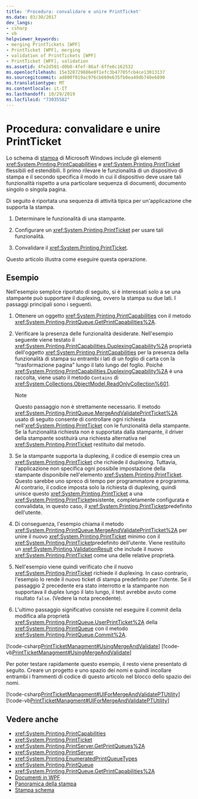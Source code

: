 ```yaml
---
title: 'Procedura: convalidare e unire PrintTicket'
ms.date: 03/30/2017
dev_langs:
- csharp
- vb
helpviewer_keywords:
- merging PrintTickets [WPF]
- PrintTicket [WPF], merging
- validation of PrintTickets [WPF]
- PrintTicket [WPF], validation
ms.assetid: 4fe2d501-d0b0-4fef-86af-6ffe6c162532
ms.openlocfilehash: 15e328729886e0f1efc3b47705fcb4ce13013137
ms.sourcegitcommit: ad800f019ac976cb669e635fb0ea49db740e6890
ms.translationtype: MT
ms.contentlocale: it-IT
ms.lasthandoff: 10/29/2019
ms.locfileid: "73035582"
---
```

# <a name="how-to-validate-and-merge-printtickets"></a>Procedura: convalidare e unire PrintTicket
Lo schema di [stampa](https://go.microsoft.com/fwlink/?LinkId=186397) di Microsoft Windows include gli elementi <xref:System.Printing.PrintCapabilities> e <xref:System.Printing.PrintTicket> flessibili ed estendibili. Il primo rilevare le funzionalità di un dispositivo di stampa e il secondo specifica il modo in cui il dispositivo deve usare tali funzionalità rispetto a una particolare sequenza di documenti, documento singolo o singola pagina.  
  
 Di seguito è riportata una sequenza di attività tipica per un'applicazione che supporta la stampa.  
  
1. Determinare le funzionalità di una stampante.  
  
2. Configurare un <xref:System.Printing.PrintTicket> per usare tali funzionalità.  
  
3. Convalidare il <xref:System.Printing.PrintTicket>.  
  
 Questo articolo illustra come eseguire questa operazione.  
  
## <a name="example"></a>Esempio  
 Nell'esempio semplice riportato di seguito, si è interessati solo a se una stampante può supportare il duplexing, ovvero la stampa su due lati. I passaggi principali sono i seguenti.  
  
1. Ottenere un oggetto <xref:System.Printing.PrintCapabilities> con il metodo <xref:System.Printing.PrintQueue.GetPrintCapabilities%2A>.  
  
2. Verificare la presenza delle funzionalità desiderate. Nell'esempio seguente viene testato il <xref:System.Printing.PrintCapabilities.DuplexingCapability%2A> proprietà dell'oggetto <xref:System.Printing.PrintCapabilities> per la presenza della funzionalità di stampa su entrambi i lati di un foglio di carta con la "trasformazione pagina" lungo il lato lungo del foglio. Poiché <xref:System.Printing.PrintCapabilities.DuplexingCapability%2A> è una raccolta, viene usato il metodo `Contains` di <xref:System.Collections.ObjectModel.ReadOnlyCollection%601>.  
  
    > [!NOTE]
    > Questo passaggio non è strettamente necessario. Il metodo <xref:System.Printing.PrintQueue.MergeAndValidatePrintTicket%2A> usato di seguito consente di controllare ogni richiesta nell'<xref:System.Printing.PrintTicket> con le funzionalità della stampante. Se la funzionalità richiesta non è supportata dalla stampante, il driver della stampante sostituirà una richiesta alternativa nel <xref:System.Printing.PrintTicket> restituito dal metodo.  
  
3. Se la stampante supporta la duplexing, il codice di esempio crea un <xref:System.Printing.PrintTicket> che richiede il duplexing. Tuttavia, l'applicazione non specifica ogni possibile impostazione della stampante disponibile nell'elemento <xref:System.Printing.PrintTicket>. Questo sarebbe uno spreco di tempo per programmatore e programma. Al contrario, il codice imposta solo la richiesta di duplexing, quindi unisce questo <xref:System.Printing.PrintTicket> a una <xref:System.Printing.PrintTicket>esistente, completamente configurata e convalidata, in questo caso, il <xref:System.Printing.PrintTicket>predefinito dell'utente.  
  
4. Di conseguenza, l'esempio chiama il metodo <xref:System.Printing.PrintQueue.MergeAndValidatePrintTicket%2A> per unire il nuovo <xref:System.Printing.PrintTicket> minimo con il <xref:System.Printing.PrintTicket>predefinito dell'utente. Viene restituito un <xref:System.Printing.ValidationResult> che include il nuovo <xref:System.Printing.PrintTicket> come una delle relative proprietà.  
  
5. Nell'esempio viene quindi verificato che il nuovo <xref:System.Printing.PrintTicket> richiede il duplexing. In caso contrario, l'esempio lo rende il nuovo ticket di stampa predefinito per l'utente. Se il passaggio 2 precedente era stato interrotto e la stampante non supportava il duplex lungo il lato lungo, il test avrebbe avuto come risultato `false`. (Vedere la nota precedente).  
  
6. L'ultimo passaggio significativo consiste nel eseguire il commit della modifica alla proprietà <xref:System.Printing.PrintQueue.UserPrintTicket%2A> della <xref:System.Printing.PrintQueue> con il metodo <xref:System.Printing.PrintQueue.Commit%2A>.  
  
 [!code-csharp[PrintTicketManagment#UsingMergeAndValidate](~/samples/snippets/csharp/VS_Snippets_Wpf/PrintTicketManagment/CSharp/printticket.cs#usingmergeandvalidate)]
 [!code-vb[PrintTicketManagment#UsingMergeAndValidate](~/samples/snippets/visualbasic/VS_Snippets_Wpf/PrintTicketManagment/visualbasic/printticket.vb#usingmergeandvalidate)]  
  
 Per poter testare rapidamente questo esempio, il resto viene presentato di seguito. Creare un progetto e uno spazio dei nomi e quindi incollare entrambi i frammenti di codice di questo articolo nel blocco dello spazio dei nomi.  
  
 [!code-csharp[PrintTicketManagment#UIForMergeAndValidatePTUtility](~/samples/snippets/csharp/VS_Snippets_Wpf/PrintTicketManagment/CSharp/printticket.cs#uiformergeandvalidateptutility)]
 [!code-vb[PrintTicketManagment#UIForMergeAndValidatePTUtility](~/samples/snippets/visualbasic/VS_Snippets_Wpf/PrintTicketManagment/visualbasic/printticket.vb#uiformergeandvalidateptutility)]  
  
## <a name="see-also"></a>Vedere anche

- <xref:System.Printing.PrintCapabilities>
- <xref:System.Printing.PrintTicket>
- <xref:System.Printing.PrintServer.GetPrintQueues%2A>
- <xref:System.Printing.PrintServer>
- <xref:System.Printing.EnumeratedPrintQueueTypes>
- <xref:System.Printing.PrintQueue>
- <xref:System.Printing.PrintQueue.GetPrintCapabilities%2A>
- [Documenti in WPF](documents-in-wpf.md)
- [Panoramica della stampa](printing-overview.md)
- [Stampa schema](https://go.microsoft.com/fwlink/?LinkId=186397)

